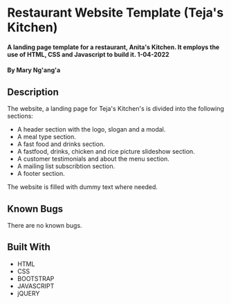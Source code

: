 
# Restaurant Website Template (Teja's Kitchen)

#### A landing page template for a restaurant, Anita's Kitchen. It employs the use of HTML, CSS and Javascript to build it. 1-04-2022

#### By **Mary Ng'ang'a**

## Description
The website, a landing page for Teja's Kitchen's is divided into the following sections:

* A header section with the logo, slogan and a modal.
* A meal type section.
* A fast food and drinks section.
* A fastfood, drinks, chicken and rice picture slideshow section.
* A customer testimonials and about the menu section.
* A mailing list subscribtion section.
* A footer section.

The website is filled with dummy text where needed. 


## Known Bugs

There are no known bugs.

## Built With

* HTML
* CSS
* BOOTSTRAP
* JAVASCRIPT
* jQUERY


